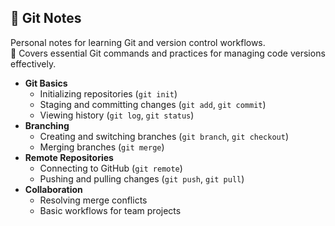 ## 📂 Git Notes

Personal notes for learning Git and version control workflows.  
📝 Covers essential Git commands and practices for managing code versions effectively.

- **Git Basics**
  - Initializing repositories (`git init`)
  - Staging and committing changes (`git add`, `git commit`)
  - Viewing history (`git log`, `git status`)
- **Branching**
  - Creating and switching branches (`git branch`, `git checkout`)
  - Merging branches (`git merge`)
- **Remote Repositories**
  - Connecting to GitHub (`git remote`)
  - Pushing and pulling changes (`git push`, `git pull`)
- **Collaboration**
  - Resolving merge conflicts
  - Basic workflows for team projects